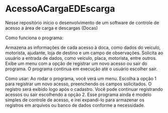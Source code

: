 # AcessoACargaEDEscarga
Nesse repositório inicio o desenvolvimento de um software de controle de acesso a área de carga e descargas (Docas)

Como funciona o programa:

Armazena as informações de cada acesso à doca, como dados do veículo, motorista, ajudante, loja de destino e um campo de observações.
Solicita ao usuário a entrada de dados, como veículo, placa, motorista, entre outros.
Exibe um menu com a opção de registrar um novo acesso ou sair do programa.
O programa continua em execução até o usuário escolher sair.

Como usar:
Ao rodar o programa, você verá um menu.
Escolha a opção 1 para registrar um novo acesso, preenchendo os campos solicitados.
O registro será exibido logo após o cadastro.
Você pode continuar registrando acessos ou sair escolhendo a opção 2.
Esse programa ainda é modelo simples de controle de acesso, e irei expandi-lo para armazenar os registros em arquivos ou banco de dados conforme a necessidade.
